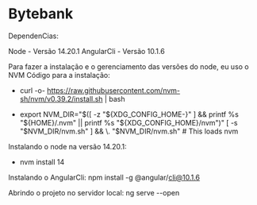 # Bytebank

DependenCias:

Node - Versão 14.20.1
AngularCli - Versão 10.1.6

Para fazer a instalação e o gerenciamento das versões do node, eu uso o NVM
Código para a instalação:

- curl -o- https://raw.githubusercontent.com/nvm-sh/nvm/v0.39.2/install.sh | bash

- export NVM_DIR="$([ -z "${XDG_CONFIG_HOME-}" ] && printf %s "${HOME}/.nvm" || printf %s "${XDG_CONFIG_HOME}/nvm")"
[ -s "$NVM_DIR/nvm.sh" ] && \. "$NVM_DIR/nvm.sh" # This loads nvm

Instalando o node na versão 14.20.1:
- nvm install 14

Instalando o AngularCli:
npm install -g @angular/cli@10.1.6

Abrindo o projeto no servidor local:
ng serve --open
